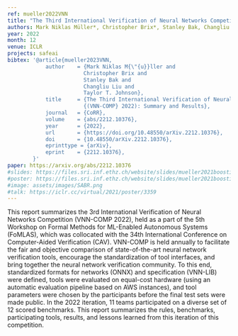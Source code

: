 ```yaml
---
ref: mueller2022VNN
title: "The Third International Verification of Neural Networks Competition (VNN-COMP 2022): Summary and Results"
authors: Mark Niklas Müller*, Christopher Brix*, Stanley Bak, Changliu Liu, Taylor T. Johnson
year: 2022
month: 12
venue: ICLR
projects: safeai
bibtex: '@article{mueller2023VNN,
			author    = {Mark Niklas M{\"{u}}ller and
						Christopher Brix and
						Stanley Bak and
						Changliu Liu and
						Taylor T. Johnson},
			title     = {The Third International Verification of Neural Networks Competition
						{(VNN-COMP} 2022): Summary and Results},
			journal   = {CoRR},
			volume    = {abs/2212.10376},
			year      = {2022},
			url       = {https://doi.org/10.48550/arXiv.2212.10376},
			doi       = {10.48550/arXiv.2212.10376},
			eprinttype = {arXiv},
			eprint    = {2212.10376},
		}'
paper: https://arxiv.org/abs/2212.10376
#slides: https://files.sri.inf.ethz.ch/website/slides/mueller2021boosting_slides.pdf
#poster: https://files.sri.inf.ethz.ch/website/slides/mueller2021boosting_poster.pdf
#image: assets/images/SABR.png
#talk: https://iclr.cc/virtual/2021/poster/3359
---
```


This report summarizes the 3rd International Verification of Neural Networks Competition (VNN-COMP 2022), held as a part of the 5th Workshop on Formal Methods for ML-Enabled Autonomous Systems (FoMLAS), which was collocated with the 34th International Conference on Computer-Aided Verification (CAV). VNN-COMP is held annually to facilitate the fair and objective comparison of state-of-the-art neural network verification tools, encourage the standardization of tool interfaces, and bring together the neural network verification community. To this end, standardized formats for networks (ONNX) and specification (VNN-LIB) were defined, tools were evaluated on equal-cost hardware (using an automatic evaluation pipeline based on AWS instances), and tool parameters were chosen by the participants before the final test sets were made public. In the 2022 iteration, 11 teams participated on a diverse set of 12 scored benchmarks. This report summarizes the rules, benchmarks, participating tools, results, and lessons learned from this iteration of this competition.

